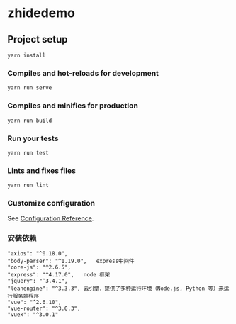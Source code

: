 # zhidedemo

## Project setup
```
yarn install
```

### Compiles and hot-reloads for development
```
yarn run serve
```

### Compiles and minifies for production
```
yarn run build
```

### Run your tests
```
yarn run test
```

### Lints and fixes files
```
yarn run lint
```

### Customize configuration
See [Configuration Reference](https://cli.vuejs.org/config/).


### 安装依赖
    "axios": "^0.18.0",
    "body-parser": "^1.19.0",   express中间件
    "core-js": "^2.6.5",
    "express": "^4.17.0",   node 框架
    "jquery": "^3.4.1",
    "leanengine": "^3.3.3", 云引擎，提供了多种运行环境（Node.js, Python 等）来运行服务端程序
    "vue": "^2.6.10",
    "vue-router": "^3.0.3",
    "vuex": "^3.0.1"